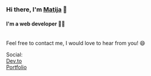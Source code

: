 ### Hi there, I'm [Matija](https://maturc.github.io/portfolio/) 👋
#### I'm a web developer 👨‍💻
<br/>
Feel free to contact me, I would love to hear from you! 😄

Social:<br/>
[Dev.to](https://dev.to/maturc)
<br/>
[Portfolio](https://maturc.github.io/portfolio/)

<!--
**maturc/maturc** is a ✨ _special_ ✨ repository because its `README.md` (this file) appears on your GitHub profile.
